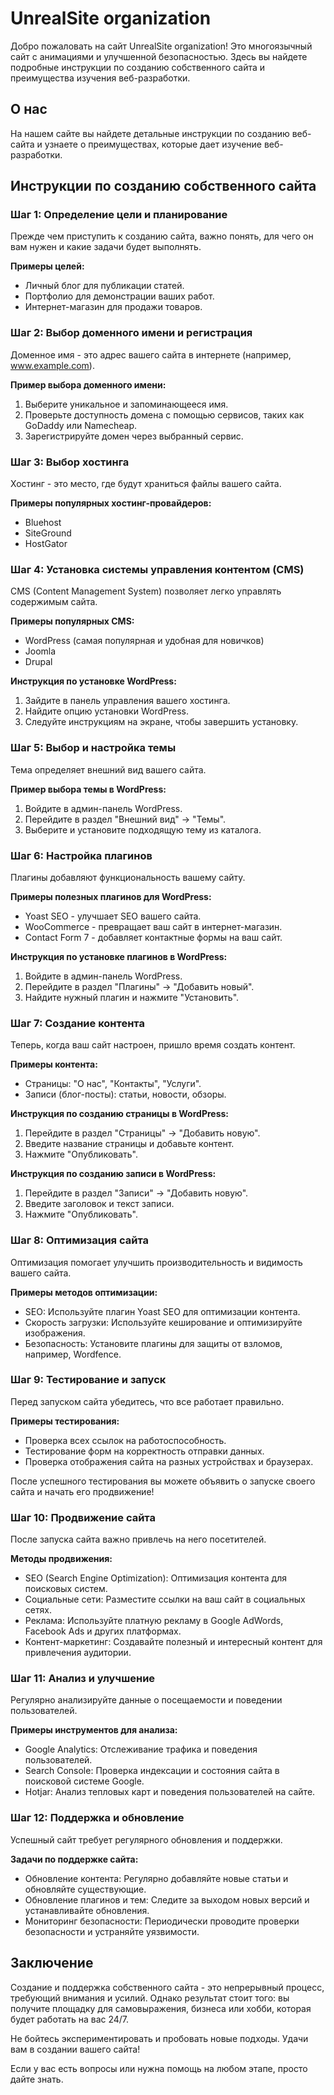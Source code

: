 # UnrealSite organization

Добро пожаловать на сайт UnrealSite organization! Это многоязычный сайт с анимациями и улучшенной безопасностью. Здесь вы найдете подробные инструкции по созданию собственного сайта и преимущества изучения веб-разработки.

## О нас

На нашем сайте вы найдете детальные инструкции по созданию веб-сайта и узнаете о преимуществах, которые дает изучение веб-разработки.

## Инструкции по созданию собственного сайта

### Шаг 1: Определение цели и планирование

Прежде чем приступить к созданию сайта, важно понять, для чего он вам нужен и какие задачи будет выполнять.

**Примеры целей:**
- Личный блог для публикации статей.
- Портфолио для демонстрации ваших работ.
- Интернет-магазин для продажи товаров.

### Шаг 2: Выбор доменного имени и регистрация

Доменное имя - это адрес вашего сайта в интернете (например, www.example.com).

**Пример выбора доменного имени:**
1. Выберите уникальное и запоминающееся имя.
2. Проверьте доступность домена с помощью сервисов, таких как GoDaddy или Namecheap.
3. Зарегистрируйте домен через выбранный сервис.

### Шаг 3: Выбор хостинга

Хостинг - это место, где будут храниться файлы вашего сайта.

**Примеры популярных хостинг-провайдеров:**
- Bluehost
- SiteGround
- HostGator

### Шаг 4: Установка системы управления контентом (CMS)

CMS (Content Management System) позволяет легко управлять содержимым сайта.

**Примеры популярных CMS:**
- WordPress (самая популярная и удобная для новичков)
- Joomla
- Drupal

**Инструкция по установке WordPress:**
1. Зайдите в панель управления вашего хостинга.
2. Найдите опцию установки WordPress.
3. Следуйте инструкциям на экране, чтобы завершить установку.

### Шаг 5: Выбор и настройка темы

Тема определяет внешний вид вашего сайта.

**Пример выбора темы в WordPress:**
1. Войдите в админ-панель WordPress.
2. Перейдите в раздел "Внешний вид" -> "Темы".
3. Выберите и установите подходящую тему из каталога.
### Шаг 6: Настройка плагинов

Плагины добавляют функциональность вашему сайту.

**Примеры полезных плагинов для WordPress:**
- Yoast SEO - улучшает SEO вашего сайта.
- WooCommerce - превращает ваш сайт в интернет-магазин.
- Contact Form 7 - добавляет контактные формы на ваш сайт.

**Инструкция по установке плагинов в WordPress:**
1. Войдите в админ-панель WordPress.
2. Перейдите в раздел "Плагины" -> "Добавить новый".
3. Найдите нужный плагин и нажмите "Установить".

### Шаг 7: Создание контента

Теперь, когда ваш сайт настроен, пришло время создать контент.

**Примеры контента:**
- Страницы: "О нас", "Контакты", "Услуги".
- Записи (блог-посты): статьи, новости, обзоры.

**Инструкция по созданию страницы в WordPress:**
1. Перейдите в раздел "Страницы" -> "Добавить новую".
2. Введите название страницы и добавьте контент.
3. Нажмите "Опубликовать".

**Инструкция по созданию записи в WordPress:**
1. Перейдите в раздел "Записи" -> "Добавить новую".
2. Введите заголовок и текст записи.
3. Нажмите "Опубликовать".

### Шаг 8: Оптимизация сайта

Оптимизация помогает улучшить производительность и видимость вашего сайта.

**Примеры методов оптимизации:**
- SEO: Используйте плагин Yoast SEO для оптимизации контента.
- Скорость загрузки: Используйте кеширование и оптимизируйте изображения.
- Безопасность: Установите плагины для защиты от взломов, например, Wordfence.

### Шаг 9: Тестирование и запуск

Перед запуском сайта убедитесь, что все работает правильно.

**Примеры тестирования:**
- Проверка всех ссылок на работоспособность.
- Тестирование форм на корректность отправки данных.
- Проверка отображения сайта на разных устройствах и браузерах.

После успешного тестирования вы можете объявить о запуске своего сайта и начать его продвижение!
### Шаг 10: Продвижение сайта

После запуска сайта важно привлечь на него посетителей.

**Методы продвижения:**
- SEO (Search Engine Optimization): Оптимизация контента для поисковых систем.
- Социальные сети: Разместите ссылки на ваш сайт в социальных сетях.
- Реклама: Используйте платную рекламу в Google AdWords, Facebook Ads и других платформах.
- Контент-маркетинг: Создавайте полезный и интересный контент для привлечения аудитории.

### Шаг 11: Анализ и улучшение

Регулярно анализируйте данные о посещаемости и поведении пользователей.

**Примеры инструментов для анализа:**
- Google Analytics: Отслеживание трафика и поведения пользователей.
- Search Console: Проверка индексации и состояния сайта в поисковой системе Google.
- Hotjar: Анализ тепловых карт и поведения пользователей на сайте.

### Шаг 12: Поддержка и обновление

Успешный сайт требует регулярного обновления и поддержки.

**Задачи по поддержке сайта:**
- Обновление контента: Регулярно добавляйте новые статьи и обновляйте существующие.
- Обновление плагинов и тем: Следите за выходом новых версий и устанавливайте обновления.
- Мониторинг безопасности: Периодически проводите проверки безопасности и устраняйте уязвимости.

## Заключение

Создание и поддержка собственного сайта - это непрерывный процесс, требующий внимания и усилий. Однако результат стоит того: вы получите площадку для самовыражения, бизнеса или хобби, которая будет работать на вас 24/7.

Не бойтесь экспериментировать и пробовать новые подходы. Удачи вам в создании вашего сайта!

Если у вас есть вопросы или нужна помощь на любом этапе, просто дайте знать.

